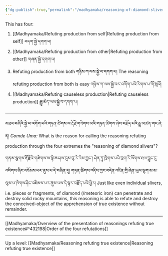 ```yaml
---
{"dg-publish":true,"permalink":"/madhyamaka/reasoning-of-diamond-slivers/"}
---
```


This has four:
1. [[Madhyamaka/Refuting production from self\|Refuting production from self]] བདག་སྐྱེ་དགག་པ།
2. [[Madhyamaka/Refuting production from other\|Refuting production from other]] གཞན་སྐྱེ་དགག་པ།
3. Refuting production from both གཉིས་ཀ་ལས་སྐྱེ་བ་དགག་པ།
   The reasoning refuting production from both is easy གཉིས་ཀ་ལས་སྐྱེ་བར་འགོག་པའི་རིགས་པ་གོ་སླའོ།
4. [[Madhyamaka/Refuting causeless production\|Refuting causeless production]] རྒྱུ་མེད་ལས་སྐྱེ་བ་དགག་པ།

---

མཐའ་བཞིའི་སྐྱེ་བ་འགོག་པའི་གཏན་ཚིགས་ལ་རྡོ་རྗེ་གཟེགས་མའི་གཏན་ཚིགས་ཞེས་བརྗོད་པའི་རྒྱུ་མཚན་གང་ཞེ་ན།
*Gomde Uma:* What is the reason for calling the reasoning refuting production through the four extremes the "reasoning of diamond slivers"?

གནམ་ལྕགས་རྡོ་རྗེའི་གཟེགས་མ་སྟེ་ཆ་ཤས་དུམ་བུ་རེ་རེས་ཀྱང་། ཤིན་ཏུ་ཁྲེགས་པའི་བྲག་རི་སོགས་ཐལ་བྱུང་དུ་འབིགས་ཞིང་འཇོམས་པར་ནུས་པ་དེ་བཞིན་དུ། 
གཏན་ཚིགས་འདིས་ཀྱང་བདེན་འཛིན་གྱི་ཞེན་ཡུལ་ལྷག་མ་མ་ལུས་པ་ཁེགས་ཤིང་འཇིམས་པར་ནུས་པས་དེ་ལྟར་བརྗོད་པའི་ཕྱིར།
Just like even individual slivers, i.e. pieces or fragments, of diamond (/meteoric iron) can penetrate and destroy solid rocky mountains, this reasoning is able to refute and destroy the conceived-object of the apprehension of true existence without remainder.

---
[[Madhyamaka/Overview of the presentation of reasonings refuting true existence#^432198\|Order of the four refutations]]


---
Up a level: [[Madhyamaka/Reasoning refuting true existence\|Reasoning refuting true existence]]